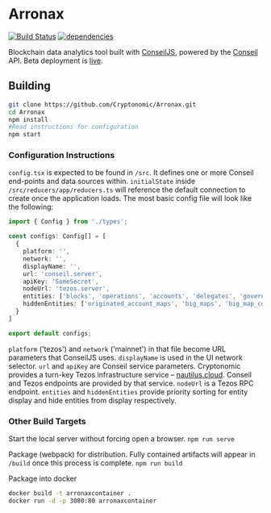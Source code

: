 # Arronax

[![Build Status](https://travis-ci.org/Cryptonomic/Arronax.svg?branch=master)](https://travis-ci.org/Cryptonomic/Arronax)
[![dependencies](https://david-dm.org/Cryptonomic/Arronax/status.svg)](https://david-dm.org/Cryptonomic/Arronax)

Blockchain data analytics tool built with [ConseilJS](https://github.com/Cryptonomic/ConseilJS), powered by the [Conseil](https://github.com/Cryptonomic/Conseil) API. Beta deployment is [live](https://arronax.io).

## Building

```bash
git clone https://github.com/Cryptonomic/Arronax.git
cd Arronax
npm install
#Read instructions for configuration
npm start
```

### Configuration Instructions

`config.tsx` is expected to be found in `/src`. It defines one or more Conseil end-points and data sources within. `initialState` inside `/src/reducers/app/reducers.ts` will reference the default connection to create once the application loads. The most basic config file will look like the following:

```typescript
import { Config } from './types';

const configs: Config[] = [
  {
    platform: '',
    network: '',
    displayName: '',
    url: 'conseil.server',
    apiKey: 'SomeSecret',
    nodeUrl: 'tezos.server',
    entities: ['blocks', 'operations', 'accounts', 'delegates', 'governance'],
    hiddenEntities: ['originated_account_maps', 'big_maps', 'big_map_contents']
  }
]

export default configs;
```

`platform` ('tezos') and `network` ('mainnet') in that file become URL parameters that ConseilJS uses. `displayName` is used in the UI network selector. `url` and `apiKey` are Conseil service parameters. Cryptonomic provides a turn-key Tezos infrastructure service – [nautilus.cloud](https://nautilus.cloud). Conseil and Tezos endpoints are provided by that service. `nodeUrl` is a Tezos RPC endpoint. `entities` and `hiddenEntities` provide priority sorting for entity display and hide entities from display respectively.

### Other Build Targets

Start the local server without forcing open a browser.
`npm run serve`

Package (webpack) for distribution. Fully contained artifacts will appear in `/build` once this process is complete.
`npm run build`

Package into docker

```bash
docker build -t arronaxcontainer .
docker run -d -p 3080:80 arronaxcontainer
```
